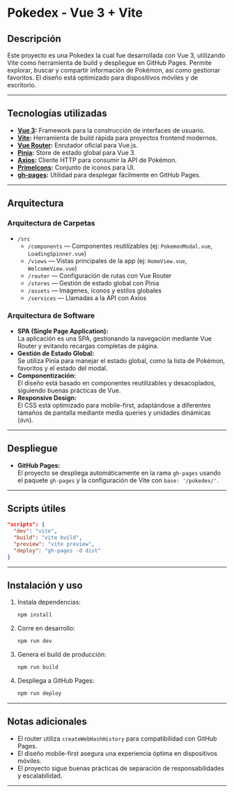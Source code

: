 # Pokedex - Vue 3 + Vite

## Descripción

Este proyecto es una Pokedex la cual fue desarrollada con Vue 3, utilizando Vite como herramienta de build y despliegue en GitHub Pages. Permite explorar, buscar y compartir información de Pokémon, así como gestionar favoritos. El diseño está optimizado para dispositivos móviles y de escritorio.

---

## Tecnologías utilizadas

- **[Vue 3](https://vuejs.org/):** Framework para la construcción de interfaces de usuario.
- **[Vite](https://vitejs.dev/):** Herramienta de build rápida para proyectos frontend modernos.
- **[Vue Router](https://router.vuejs.org/):** Enrutador oficial para Vue.js.
- **[Pinia](https://pinia.vuejs.org/):** Store de estado global para Vue 3.
- **[Axios](https://axios-http.com/):** Cliente HTTP para consumir la API de Pokémon.
- **[PrimeIcons](https://www.primefaces.org/primeicons/):** Conjunto de iconos para UI.
- **[gh-pages](https://www.npmjs.com/package/gh-pages):** Utilidad para desplegar fácilmente en GitHub Pages.

---

## Arquitectura

### Arquitectura de Carpetas

- `/src`
  - `/components` — Componentes reutilizables (ej: `PokemonModal.vue`, `LoadingSpinner.vue`)
  - `/views` — Vistas principales de la app (ej: `HomeView.vue`, `WelcomeView.vue`)
  - `/router` — Configuración de rutas con Vue Router
  - `/stores` — Gestión de estado global con Pinia
  - `/assets` — Imágenes, íconos y estilos globales
  - `/services` — Llamadas a la API con Axios

### Arquitectura de Software

- **SPA (Single Page Application):**  
  La aplicación es una SPA, gestionando la navegación mediante Vue Router y evitando recargas completas de página.
- **Gestión de Estado Global:**  
  Se utiliza Pinia para manejar el estado global, como la lista de Pokémon, favoritos y el estado del modal.
- **Componentización:**  
  El diseño está basado en componentes reutilizables y desacoplados, siguiendo buenas prácticas de Vue.
- **Responsive Design:**  
  El CSS está optimizado para mobile-first, adaptándose a diferentes tamaños de pantalla mediante media queries y unidades dinámicas (`dvh`).

---

## Despliegue

- **GitHub Pages:**  
  El proyecto se despliega automáticamente en la rama `gh-pages` usando el paquete `gh-pages` y la configuración de Vite con `base: '/pokedex/'`.

---

## Scripts útiles

```json
"scripts": {
  "dev": "vite",
  "build": "vite build",
  "preview": "vite preview",
  "deploy": "gh-pages -d dist"
}
```

---

## Instalación y uso

1. Instala dependencias:
   ```sh
   npm install
   ```
2. Corre en desarrollo:
   ```sh
   npm run dev
   ```
3. Genera el build de producción:
   ```sh
   npm run build
   ```
4. Despliega a GitHub Pages:
   ```sh
   npm run deploy
   ```

---

## Notas adicionales

- El router utiliza `createWebHashHistory` para compatibilidad con GitHub Pages.
- El diseño mobile-first asegura una experiencia óptima en dispositivos móviles.
- El proyecto sigue buenas prácticas de separación de responsabilidades y escalabilidad.

---
